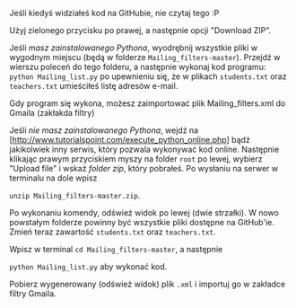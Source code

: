 Jeśli kiedyś widziałeś kod na GitHubie, nie czytaj tego :P

Użyj zielonego przycisku po prawej, a następnie opcji "Download ZIP". 

Jeśli *masz zainstalowanego Pythona*, wyodrębnij wszystkie pliki w wygodnym miejscu (będą w folderze `Mailing_filters-master`). Przejdź w wierszu poleceń do tego folderu, a następnie wykonaj kod programu: `python Mailing_list.py` po upewnieniu się, że w plikach `students.txt` oraz `teachers.txt` umieściłeś listę adresów e-mail.

Gdy program się wykona, możesz zaimportować plik Mailing_filters.xml do Gmaila (zakłakda filtry)


Jeśli *nie masz zainstalowanego Pythona*, wejdź na [http://www.tutorialspoint.com/execute_python_online.php] bądź jakikolwiek inny serwis, który pozwala wykonywać kod online. Następnie klikając prawym przyciskiem myszy na folder `root` po lewej, wybierz "Upload file" i wskaż *folder zip*, który pobrałeś. Po wysłaniu na serwer w terminalu na dole wpisz

`unzip Mailing_filters-master.zip`.

Po wykonaniu komendy, odśwież widok po lewej (dwie strzałki). W nowo powstałym folderze powinny być wszystkie pliki dostępne na GitHub'ie. Zmień teraz zawartość `students.txt` oraz `teachers.txt`.

Wpisz w terminal `cd Mailing_filters-master`, a następnie

`python Mailing_list.py` aby wykonać kod.

Pobierz wygenerowany (odśwież widok) plik `.xml` i importuj go w zakładce filtry Gmaila.
